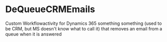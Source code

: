 # DeQueueCRMEmails
Custom Workflowactivity for Dynamics 365 something something (used to be CRM, but MS doesn't know what to call it) that removes an email from a queue when it is answered
